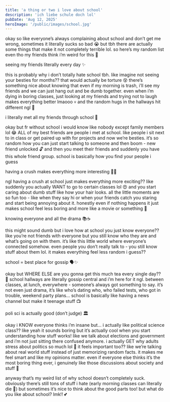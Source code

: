 ```yaml
---
title: 'a thing or two i love about school'
description: 'ich liebe schule doch lol'
pubDate: 'Aug 12, 2025'
heroImage: '/public/images/school.jpg'
---
```


okay so like everyone’s always complaining about school and don’t get me wrong, sometimes it literally sucks so bad 😭 but tbh there are actually some things that make it not completely terrible lol. so here’s my random list even tho my friends think i’m weird for this 🤪

seeing my friends literally every day ✨ 

this is probably why i don’t totally hate school tbh. like imagine not seeing your besties for months?? that would actually be torture 😵 there’s something nice about knowing that even if my morning is trash, i’ll see my friends and we can just hang out and be dumb together.
even when i’m dying in boring classes, just looking at my friends and trying not to laugh makes everything better lmaooo 💀 and the random hugs in the hallways hit different ngl 🥺

i literally met all my friends through school 👥

okay but fr without school i would know like nobody except family members lol 😂 ALL of my best friends are people i met at school. like people i sit next to in class or get paired up with for projects and now we’re besties.
it’s so random how you can just start talking to someone and then boom - new friend unlocked 🔓 and then you meet their friends and suddenly you have this whole friend group. school is basically how you find your people i guess

having a crush makes everything more interesting 👀💕

ngl having a crush at school just makes everything more exciting?? like suddenly you actually WANT to go to certain classes lol 😍 and you start caring about dumb stuff like how your hair looks.
all the little moments are so fun too - like when they say hi or when your friends catch you staring and start being annoying about it. honestly even if nothing happens it just makes school feel less boring and more like a movie or something 💭

knowing everyone and all the drama 📚☕

this might sound dumb but i love how at school you just know everyone?? like you’re not friends with everyone but you still know who they are and what’s going on with them. it’s like this little world where everyone’s connected somehow.
even people you don’t really talk to - you still know stuff about them lol. it makes everything feel less random i guess??

school = best place for gossip 🗣️✨

okay but WHERE ELSE are you gonna get this much tea every single day?? 🍵 school hallways are literally gossip central and i’m here for it ngl. between classes, at lunch, everywhere - someone’s always got something to say.
it’s not even just drama, it’s like who’s dating who, who failed tests, who got in trouble, weekend party plans… school is basically like having a news channel but make it teenage stuff 📺

poli sci is actually good (don’t judge) 🏛️

okay i KNOW everyone thinks i’m insane but… i actually like political science class?? like yeah it sounds boring but it’s actually cool when you start understanding how stuff works!
like we talk about elections and government and i’m not just sitting there confused anymore. i actually GET why adults stress about politics so much lol 🤯 it feels important too?? like we’re talking about real world stuff instead of just memorizing random facts.
it makes me feel smart and like my opinions matter. even if everyone else thinks it’s the most boring thing ever, i genuinely like those discussions about society and stuff 🧠


anyway that’s my weird list of why school doesn’t completely suck. obviously there’s still tons of stuff i hate (early morning classes can literally die 😤) but sometimes it’s nice to think about the good parts too!
but what do you like about school? lmk!! 💕